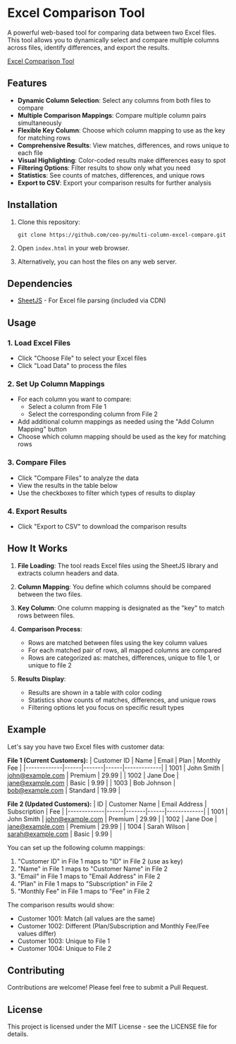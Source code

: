 
# Excel Comparison Tool

A powerful web-based tool for comparing data between two Excel files. This tool allows you to dynamically select and compare multiple columns across files, identify differences, and export the results.

[Excel Comparison Tool](https://rawcdn.githack.com/ceo-py/multi-column-excel-compare/ad7af20a36c6f14e8f0ffe9ad373eb497e353671/index.html)

## Features

- **Dynamic Column Selection**: Select any columns from both files to compare
- **Multiple Comparison Mappings**: Compare multiple column pairs simultaneously
- **Flexible Key Column**: Choose which column mapping to use as the key for matching rows
- **Comprehensive Results**: View matches, differences, and rows unique to each file
- **Visual Highlighting**: Color-coded results make differences easy to spot
- **Filtering Options**: Filter results to show only what you need
- **Statistics**: See counts of matches, differences, and unique rows
- **Export to CSV**: Export your comparison results for further analysis

## Installation

1. Clone this repository:
   ```
   git clone https://github.com/ceo-py/multi-column-excel-compare.git
   ```

2. Open `index.html` in your web browser.

3. Alternatively, you can host the files on any web server.

## Dependencies

- [SheetJS](https://sheetjs.com/) - For Excel file parsing (included via CDN)

## Usage

### 1. Load Excel Files

- Click "Choose File" to select your Excel files
- Click "Load Data" to process the files

### 2. Set Up Column Mappings

- For each column you want to compare:
  - Select a column from File 1
  - Select the corresponding column from File 2
- Add additional column mappings as needed using the "Add Column Mapping" button
- Choose which column mapping should be used as the key for matching rows

### 3. Compare Files

- Click "Compare Files" to analyze the data
- View the results in the table below
- Use the checkboxes to filter which types of results to display

### 4. Export Results

- Click "Export to CSV" to download the comparison results

## How It Works

1. **File Loading**: The tool reads Excel files using the SheetJS library and extracts column headers and data.

2. **Column Mapping**: You define which columns should be compared between the two files.

3. **Key Column**: One column mapping is designated as the "key" to match rows between files.

4. **Comparison Process**:
   - Rows are matched between files using the key column values
   - For each matched pair of rows, all mapped columns are compared
   - Rows are categorized as: matches, differences, unique to file 1, or unique to file 2

5. **Results Display**:
   - Results are shown in a table with color coding
   - Statistics show counts of matches, differences, and unique rows
   - Filtering options let you focus on specific result types

## Example

Let's say you have two Excel files with customer data:

**File 1 (Current Customers):**
| Customer ID | Name | Email | Plan | Monthly Fee |
|-------------|------|-------|------|-------------|
| 1001 | John Smith | john@example.com | Premium | 29.99 |
| 1002 | Jane Doe | jane@example.com | Basic | 9.99 |
| 1003 | Bob Johnson | bob@example.com | Standard | 19.99 |

**File 2 (Updated Customers):**
| ID | Customer Name | Email Address | Subscription | Fee |
|-------------|------|-------|------|-------------|
| 1001 | John Smith | john@example.com | Premium | 29.99 |
| 1002 | Jane Doe | jane@example.com | Premium | 29.99 |
| 1004 | Sarah Wilson | sarah@example.com | Basic | 9.99 |

You can set up the following column mappings:
1. "Customer ID" in File 1 maps to "ID" in File 2 (use as key)
2. "Name" in File 1 maps to "Customer Name" in File 2
3. "Email" in File 1 maps to "Email Address" in File 2
4. "Plan" in File 1 maps to "Subscription" in File 2
5. "Monthly Fee" in File 1 maps to "Fee" in File 2

The comparison results would show:
- Customer 1001: Match (all values are the same)
- Customer 1002: Different (Plan/Subscription and Monthly Fee/Fee values differ)
- Customer 1003: Unique to File 1
- Customer 1004: Unique to File 2

## Contributing

Contributions are welcome! Please feel free to submit a Pull Request.

## License

This project is licensed under the MIT License - see the LICENSE file for details.
